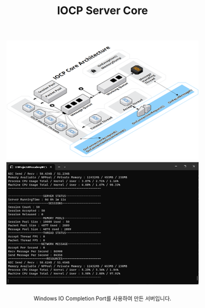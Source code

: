 <h1 align="center">
  <p>IOCP Server Core</p>
  <br>
  <img src="https://github.com/AzelyFox/Server-IOCP/blob/main/architecture.png" alt="IOCP ARCHITECTURE" width="720">
  <br>
  <img src="https://github.com/AzelyFox/Server-IOCP/blob/main/preview.png" alt="IOCP IMG" width="720">
  <br>
</h1>

<p align="center">
Windows IO Completion Port를 사용하여 만든 서버입니다.
</p>
